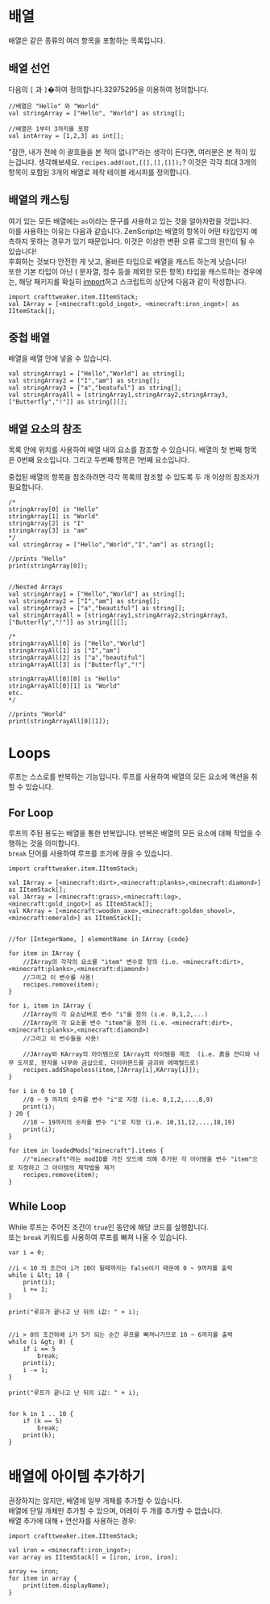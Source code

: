 # 배열

배열은 같은 종류의 여러 항목을 포함하는 목록입니다.

## 배열 선언

다음의 ```[``` 과 ```]```�하여 정의합니다.32975295을 이용하여 정의합니다.

    //배열은 "Hello" 와 "World"
    val stringArray = ["Hello", "World"] as string[];
    
    //배열은 1부터 3까지를 포함
    val intArray = [1,2,3] as int[];
    

"잠깐, 내가 전에 이 괄호들을 본 적이 없나?"라는 생각이 든다면, 여러분은 본 적이 있는겁니다. 생각해보세요. ```recipes.add(out,[[],[],[]]);```? 이것은 각각 최대 3개의 항목이 포함된 3개의 배열로 제작 테이블 레시피를 정의합니다.

## 배열의 캐스팅

여기 있는 모든 배열에는 `as`이라는 문구를 사용하고 있는 것을 알아차렸을 것입니다.  
이를 사용하는 이유는 다음과 같습니다. ZenScript는 배열의 항목이 어떤 타입인지 예측하지 못하는 경우가 있기 때문입니다. 이것은 이상한 변환 오류 로그의 원인이 될 수 있습니다!  
후회하는 것보다 안전한 게 낫고, 올바른 타입으로 배열을 캐스트 하는게 낫습니다!  
또한 기본 타입이 아닌 ( 문자열, 정수 등을 제외한 모든 항목) 타입을 캐스트하는 경우에는, 해당 패키지를 확실히 [import](Import/)하고 스크립트의 상단에 다음과 같이 작성합니다.

    import crafttweaker.item.IItemStack;
    val IArray = [<minecraft:gold_ingot>, <minecraft:iron_ingot>] as IItemStack[];
    

## 중첩 배열

배열을 배열 안에 넣을 수 있습니다.

    val stringArray1 = ["Hello","World"] as string[];
    val stringArray2 = ["I","am"] as string[];
    val stringArray3 = ["a","beatuful"] as string[];
    val stringArrayAll = [stringArray1,stringArray2,stringArray3,["Butterfly","!"]] as string[][];
    

## 배열 요소의 참조

목록 안에 위치를 사용하여 배열 내의 요소를 참조할 수 있습니다. 배열의 첫 번째 항목은 0번째 요소입니다. 그리고 두번째 항목은 1번째 요소입니다.

중첩된 배열의 항목을 참조하려면 각각 목록의 참조할 수 있도록 두 개 이상의 참조자가 필요합니다.

    /*
    stringArray[0] is "Hello"
    stringArray[1] is "World"
    stringArray[2] is "I"
    stringArray[3] is "am"
    */
    val stringArray = ["Hello","World","I","am"] as string[];
    
    //prints "Hello"
    print(stringArray[0]);
    
    
    //Nested Arrays
    val stringArray1 = ["Hello","World"] as string[];
    val stringArray2 = ["I","am"] as string[];
    val stringArray3 = ["a","beautiful"] as string[];
    val stringArrayAll = [stringArray1,stringArray2,stringArray3,["Butterfly","!"]] as string[][];
    
    /*
    stringArrayAll[0] is ["Hello","World"]
    stringArrayAll[1] is ["I","am"]
    stringArrayAll[2] is ["a","beautiful"]
    stringArrayAll[3] is ["Butterfly","!"]
    
    stringArrayAll[0][0] is "Hello"
    stringArrayAll[0][1] is "World"
    etc.
    */
    
    //prints "World"
    print(stringArrayAll[0][1]);
    

# Loops

루프는 스스로를 반복하는 기능입니다. 루프를 사용하여 배열의 모든 요소에 액션을 취할 수 있습니다.

## For Loop

루프의 주된 용도는 배열을 통한 반복입니다. 반복은 배열의 모든 요소에 대해 작업을 수행하는 것을 의미합니다.  
`break` 단어를 사용하여 루프를 조기에 끊을 수 있습니다.

    import crafttweaker.item.IItemStack;
    
    val IArray = [<minecraft:dirt>,<minecraft:planks>,<minecraft:diamond>] as IItemStack[];
    val JArray = [<minecraft:grass>,<minecraft:log>,<minecraft:gold_ingot>] as IItemStack[];
    val KArray = [<minecraft:wooden_axe>,<minecraft:golden_shovel>,<minecraft:emerald>] as IItemStack[];
    
    
    //for [IntegerName, ] elementName in IArray {code}
    
    for item in IArray {
        //IArray의 각각의 요소를 "item" 변수로 정의 (i.e. <minecraft:dirt>,<minecraft:planks>,<minecraft:diamond>)
        //그리고 이 변수를 사용!
        recipes.remove(item);
    }
    
    for i, item in IArray {
        //IArray의 각 요소넘버로 변수 "i"를 정의 (i.e. 0,1,2,...)
        //IArray의 각 요소를 변수 "item"을 정의 (i.e. <minecraft:dirt>,<minecraft:planks>,<minecraft:diamond>)
        //그리고 이 번수들을 사용!
    
        //JArray와 KArray의 아이템으로 IArray의 아이템을 제조  (i.e. 흙을 잔디와 나무 도끼로, 판자를 나무와 금삽으로, 다이아몬드를 금괴와 에메랄드로)
        recipes.addShapeless(item,[JArray[i],KArray[i]]);
    }
    
    for i in 0 to 10 {
        //0 ~ 9 까지의 숫자를 변수 "i"로 지정 (i.e. 0,1,2,...,8,9)
        print(i);
    } 20 {
        //10 ~ 19까지의 숫자를 변수 "i"로 지정 (i.e. 10,11,12,...,18,19)
        print(i);
    }
    
    for item in loadedMods["minecraft"].items {
        //"minecraft"라는 modID를 가진 모드에 의해 추가된 각 아이템을 변수 "item"으로 지정하고 그 아이템의 제작법을 제거
        recipes.remove(item);
    }
    

## While Loop

While 루프는 주어진 조건이 `true`인 동안에 해당 코드를 실행합니다.  
또는 `break` 키워드를 사용하여 루프를 빠져 나올 수 있습니다.

    var i = 0; 
    
    //i < 10 의 조건이 i가 10이 될때까지는 false이기 때문에 0 ~ 9까지를 출력
    while i &lt; 10 {
        print(i); 
        i += 1;
    } 
    
    print("루프가 끝나고 난 뒤의 i값: " + i);
    
    
    //i > 0의 조건하에 i가 5가 되는 순간 루프를 빠져나가므로 10 ~ 6까지를 출력
    while (i &gt; 0) {
        if i == 5
            break;
        print(i);
        i -= 1;
    }
    
    print("루프가 끝나고 난 뒤의 i값: " + i);
    
    
    for k in 1 .. 10 {
        if (k == 5)
            break;
        print(k);
    }
    

# 배열에 아이템 추가하기

권장하지는 않지만, 배열에 일부 개체를 추가할 수 있습니다.  
배열에 단일 개체만 추가할 수 있으며, 어레이 두 개를 추가할 수 없습니다.  
배열 추가에 대해 `+` 연산자를 사용하는 경우:

```zenscript
import crafttweaker.item.IItemStack;

val iron = <minecraft:iron_ingot>;
var array as IItemStack[] = [iron, iron, iron];

array += iron;
for item in array {
    print(item.displayName);
}
```